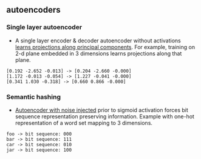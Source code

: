 autoencoders
------------


### Single layer autoencoder 
* A single layer encoder & decoder autoencoder without activations [learns projections along principal components](linear_ae_pca.py). For example, training on 2-d plane embedded in 3 dimensions learns projections along that plane.

```
[0.192 -2.652 -0.013] -> [0.204 -2.660 -0.000] 
[1.172 -0.013 -0.054] -> [1.227 -0.041 -0.000]
[0.341 1.030 -0.318] -> [0.660 0.866 -0.000]
```


### Semantic hashing
* [Autoencoder with noise injected](semantic_hashing.py) prior to sigmoid activation forces bit sequence representation preserving information.
Example with one-hot representation of a word set mapping to 3 dimensions.

```
foo -> bit sequence: 000
bar -> bit sequence: 111
car -> bit sequence: 010
jar -> bit sequence: 100
```

